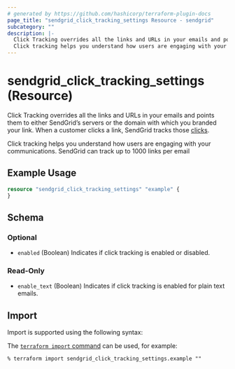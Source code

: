 ```yaml
---
# generated by https://github.com/hashicorp/terraform-plugin-docs
page_title: "sendgrid_click_tracking_settings Resource - sendgrid"
subcategory: ""
description: |-
  Click Tracking overrides all the links and URLs in your emails and points them to either SendGrid’s servers or the domain with which you branded your link. When a customer clicks a link, SendGrid tracks those clicks https://www.twilio.com/docs/sendgrid/glossary/clicks.
  Click tracking helps you understand how users are engaging with your communications. SendGrid can track up to 1000 links per email
---
```


# sendgrid_click_tracking_settings (Resource)

Click Tracking overrides all the links and URLs in your emails and points them to either SendGrid’s servers or the domain with which you branded your link. When a customer clicks a link, SendGrid tracks those [clicks](https://www.twilio.com/docs/sendgrid/glossary/clicks).

Click tracking helps you understand how users are engaging with your communications. SendGrid can track up to 1000 links per email

## Example Usage

```terraform
resource "sendgrid_click_tracking_settings" "example" {
}
```

<!-- schema generated by tfplugindocs -->
## Schema

### Optional

- `enabled` (Boolean) Indicates if click tracking is enabled or disabled.

### Read-Only

- `enable_text` (Boolean) Indicates if click tracking is enabled for plain text emails.

## Import

Import is supported using the following syntax:

The [`terraform import` command](https://developer.hashicorp.com/terraform/cli/commands/import) can be used, for example:

```shell
% terraform import sendgrid_click_tracking_settings.example ""
```
